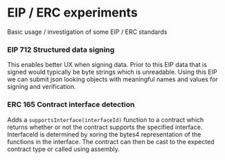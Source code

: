 # EIP / ERC experiments

Basic usage / investigation of some EIP / ERC standards

### EIP 712 Structured data signing
This enables better UX when signing data. Prior to this EIP data that is signed would typically be byte strings which is unreadable. Using this EIP we can submit json looking objects with meaningful names and values for signing and verification.

### ERC 165 Contract interface detection
Adds a `supportsInterface(interfaceId)` function to a contract which returns whether or not the contract supports the specified interface. InterfaceId is determined by xoring the bytes4 representation of the functions in the interface. The contract can then be cast to the expected contract type or called using assembly.
